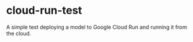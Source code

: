 # cloud-run-test
A simple test deploying a model to Google Cloud Run and running it from the cloud.

